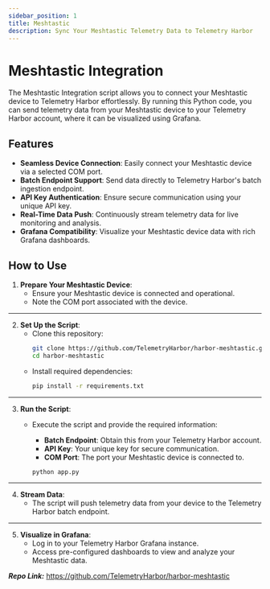 ```yaml
---
sidebar_position: 1
title: Meshtastic
description: Sync Your Meshtastic Telemetry Data to Telemetry Harbor
---
```


# Meshtastic Integration

The Meshtastic Integration script allows you to connect your Meshtastic device to Telemetry Harbor effortlessly. By running this Python code, you can send telemetry data from your Meshtastic device to your Telemetry Harbor account, where it can be visualized using Grafana.

## Features  

- **Seamless Device Connection**: Easily connect your Meshtastic device via a selected COM port.  
- **Batch Endpoint Support**: Send data directly to Telemetry Harbor's batch ingestion endpoint.  
- **API Key Authentication**: Ensure secure communication using your unique API key.  
- **Real-Time Data Push**: Continuously stream telemetry data for live monitoring and analysis.  
- **Grafana Compatibility**: Visualize your Meshtastic device data with rich Grafana dashboards.  


## How to Use  

1. **Prepare Your Meshtastic Device**:  
   - Ensure your Meshtastic device is connected and operational.  
   - Note the COM port associated with the device.  
---

2. **Set Up the Script**:  
   - Clone this repository:  
     ```bash
     git clone https://github.com/TelemetryHarbor/harbor-meshtastic.git
     cd harbor-meshtastic
     ```  
   - Install required dependencies:  
     ```bash
     pip install -r requirements.txt
     ```  
---
3. **Run the Script**:  
   - Execute the script and provide the required information:  
     - **Batch Endpoint**: Obtain this from your Telemetry Harbor account.  
     - **API Key**: Your unique key for secure communication.  
     - **COM Port**: The port your Meshtastic device is connected to.  

     ```bash
     python app.py
     ```  
---
4. **Stream Data**:  
   - The script will push telemetry data from your device to the Telemetry Harbor batch endpoint.  
---
5. **Visualize in Grafana**:  
   - Log in to your Telemetry Harbor Grafana instance.  
   - Access pre-configured dashboards to view and analyze your Meshtastic data.

**_Repo Link:_**  https://github.com/TelemetryHarbor/harbor-meshtastic
